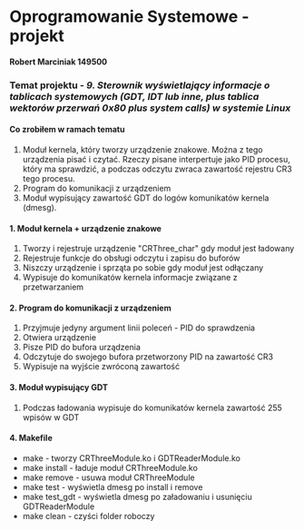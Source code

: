 # Oprogramowanie Systemowe - projekt
#### Robert Marciniak 149500

### Temat projektu - _9. Sterownik wyświetlający informacje o tablicach systemowych (GDT, IDT lub inne, plus tablica wektorów przerwań 0x80 plus system calls) w systemie Linux_

#### Co zrobiłem w ramach tematu
1. Moduł kernela, który tworzy urządzenie znakowe. Można z tego urządzenia pisać i czytać. Rzeczy pisane interpertuje jako PID procesu, który ma sprawdzić, a podczas odczytu zwraca zawartość rejestru CR3 tego procesu.
2. Program do komunikacji z urządzeniem
3. Moduł wypisujący zawartość GDT do logów komunikatów kernela (dmesg).


#### 1. Moduł kernela + urządzenie znakowe
1. Tworzy i rejestruje urządzenie "CRThree_char" gdy moduł jest ładowany
2. Rejestruje funkcje do obsługi odczytu i zapisu do buforów
3. Niszczy urządzenie i sprząta po sobie gdy moduł jest odłączany
4. Wypisuje do komunikatów kernela informacje związane z przetwarzaniem

#### 2. Program do komunikacji z urządzeniem
1. Przyjmuje jedyny argument linii poleceń - PID do sprawdzenia
2. Otwiera urządzenie
3. Pisze PID do bufora urządzenia
4. Odczytuje do swojego bufora przetworzony PID  na zawartość CR3
5. Wypisuje na wyjście zwróconą zawartość

#### 3. Moduł wypisujący GDT
1. Podczas ładowania wypisuje do komunikatów kernela zawartość 255 wpisów w GDT

#### 4. Makefile
- make - tworzy CRThreeModule.ko i GDTReaderModule.ko
- make install - ładuje moduł CRThreeModule.ko 
- make remove - usuwa moduł CRThreeModule
- make test - wyświetla dmesg po install i remove
- make test_gdt - wyświetla dmesg po załadowaniu i usunięciu GDTReaderModule
- make clean - czyści folder roboczy